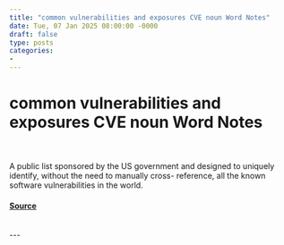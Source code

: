 ```yaml
---
title: "common vulnerabilities and exposures CVE noun Word Notes"
date: Tue, 07 Jan 2025 08:00:00 -0000
draft: false
type: posts
categories: 
- 
---
```

# common vulnerabilities and exposures CVE noun Word Notes

<br/>

<br/>
A public list sponsored by the US government and designed to uniquely identify, without the need to manually cross- reference, all the known software vulnerabilities in the world.

#### [Source](https://thecyberwire.com/podcasts/word-notes/65/notes)

<br/>
---
